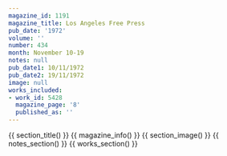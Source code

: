 ```yaml
---
magazine_id: 1191
magazine_title: Los Angeles Free Press
pub_date: '1972'
volume: ''
number: 434
month: November 10-19
notes: null
pub_date1: 10/11/1972
pub_date2: 19/11/1972
image: null
works_included:
- work_id: 5428
  magazine_page: '8'
  published_as: ''
---
```


{{ section_title() }}
{{ magazine_info() }}
{{ section_image() }}
{{ notes_section() }}
{{ works_section() }}
